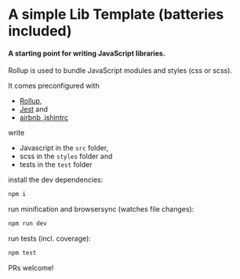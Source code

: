 # A simple Lib Template (batteries included)

#### A starting point for writing JavaScript libraries.

Rollup is used to bundle JavaScript modules and styles (css or scss).

It comes preconfigured with

- [Rollup](https://rollupjs.org/),
- [Jest](https://jestjs.io/) and
- [airbnb .jshintrc](https://github.com/airbnb/javascript)

write

- Javascript in the `src` folder,
- scss in the `styles` folder and
- tests in the `test` folder

install the dev dependencies:

```bash
npm i
```

run minification and browsersync (watches file changes):

```bash
npm run dev
```

run tests (incl. coverage):

```bash
npm test
```

PRs welcome!
